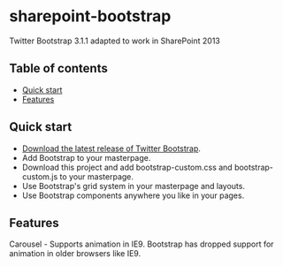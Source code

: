 sharepoint-bootstrap
====================

Twitter Bootstrap 3.1.1 adapted to work in SharePoint 2013



## Table of contents

 - [Quick start](#quick-start)
 - [Features](#features)


## Quick start

- [Download the latest release of Twitter Bootstrap](http://getbootstrap.com/).
- Add Bootstrap to your masterpage.
- Download this project and add bootstrap-custom.css and bootstrap-custom.js to your masterpage.
- Use Bootstrap's grid system in your masterpage and layouts.
- Use Bootstrap components anywhere you like in your pages.


## Features

Carousel - Supports animation in IE9. Bootstrap has dropped support for animation in older browsers like IE9. 


